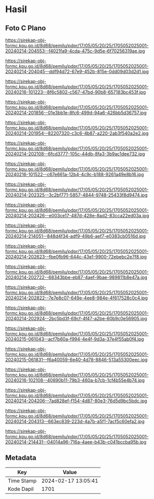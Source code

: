 # Hasil

## Foto C Plano

https://sirekap-obj-formc.kpu.go.id/8d68/pemilu/pdpr/17/05/05/20/25/1705052025001-20240214-204553--f4021fa9-4cda-475c-9d5e-6f70256319ae.jpg

https://sirekap-obj-formc.kpu.go.id/8d68/pemilu/pdpr/17/05/05/20/25/1705052025001-20240214-204045--ddf94d72-67e9-452b-815e-0dd09d03d2d1.jpg

https://sirekap-obj-formc.kpu.go.id/8d68/pemilu/pdpr/17/05/05/20/25/1705052025001-20240216-101223--8f6c5802-c567-47bd-90b8-657183bc453f.jpg

https://sirekap-obj-formc.kpu.go.id/8d68/pemilu/pdpr/17/05/05/20/25/1705052025001-20240214-201856--01e3bb1e-8fc6-499d-94a6-426bb5d36757.jpg

https://sirekap-obj-formc.kpu.go.id/8d68/pemilu/pdpr/17/05/05/20/25/1705052025001-20240214-201954--82207320-c3c6-4b87-a220-2ab3f540a2e2.jpg

https://sirekap-obj-formc.kpu.go.id/8d68/pemilu/pdpr/17/05/05/20/25/1705052025001-20240214-202108--6fcd3777-105c-44db-8fa3-3b9ac1dee732.jpg

https://sirekap-obj-formc.kpu.go.id/8d68/pemilu/pdpr/17/05/05/20/25/1705052025001-20240216-101522--c67e661a-12b4-4c9c-b188-9261a49e8b16.jpg

https://sirekap-obj-formc.kpu.go.id/8d68/pemilu/pdpr/17/05/05/20/25/1705052025001-20240214-202325--3c2bf771-5857-4844-9748-25433f8d9474.jpg

https://sirekap-obj-formc.kpu.go.id/8d68/pemilu/pdpr/17/05/05/20/25/1705052025001-20240214-202426--e003ce17-487d-428e-8ad2-83cca22ed03a.jpg

https://sirekap-obj-formc.kpu.go.id/8d68/pemilu/pdpr/17/05/05/20/25/1705052025001-20240214-214051--848d4f34-adf9-49b6-aef7-e0383cb0516d.jpg

https://sirekap-obj-formc.kpu.go.id/8d68/pemilu/pdpr/17/05/05/20/25/1705052025001-20240214-202623--fbe0fb96-644c-43e1-9900-72ebebc2e7f8.jpg

https://sirekap-obj-formc.kpu.go.id/8d68/pemilu/pdpr/17/05/05/20/25/1705052025001-20240214-202722--68343bbe-eb87-4aef-9bae-989811b8e47a.jpg

https://sirekap-obj-formc.kpu.go.id/8d68/pemilu/pdpr/17/05/05/20/25/1705052025001-20240214-202822--7e7e8c07-649e-4ee8-984e-4f617528c0c4.jpg

https://sirekap-obj-formc.kpu.go.id/8d68/pemilu/pdpr/17/05/05/20/25/1705052025001-20240214-202924--2bc5bd3f-69cf-4f47-a2be-60b9c0e56905.jpg

https://sirekap-obj-formc.kpu.go.id/8d68/pemilu/pdpr/17/05/05/20/25/1705052025001-20240215-061043--acf7b60a-f994-4e4f-9d3a-37e4f55ab0f4.jpg

https://sirekap-obj-formc.kpu.go.id/8d68/pemilu/pdpr/17/05/05/20/25/1705052025001-20240215-061831--f6a40059-6e40-4d78-8846-513a55300eec.jpg

https://sirekap-obj-formc.kpu.go.id/8d68/pemilu/pdpr/17/05/05/20/25/1705052025001-20240216-102108--40890b11-79b3-460a-b7cb-1cf4b55e4b74.jpg

https://sirekap-obj-formc.kpu.go.id/8d68/pemilu/pdpr/17/05/05/20/25/1705052025001-20240214-204206--7ad828ef-f154-4d87-80e3-76d5d9bc5bdc.jpg

https://sirekap-obj-formc.kpu.go.id/8d68/pemilu/pdpr/17/05/05/20/25/1705052025001-20240214-204313--663ec839-223d-4a7b-a5f1-7acf5c60efa2.jpg

https://sirekap-obj-formc.kpu.go.id/8d68/pemilu/pdpr/17/05/05/20/25/1705052025001-20240214-214431--04014a96-716a-4aee-b43b-c041bccba95b.jpg


## Metadata

| Key        | Value               |
| ---------- | ------------------- |
| Time Stamp | 2024-02-17 13:05:41 |
| Kode Dapil | 1701                |



